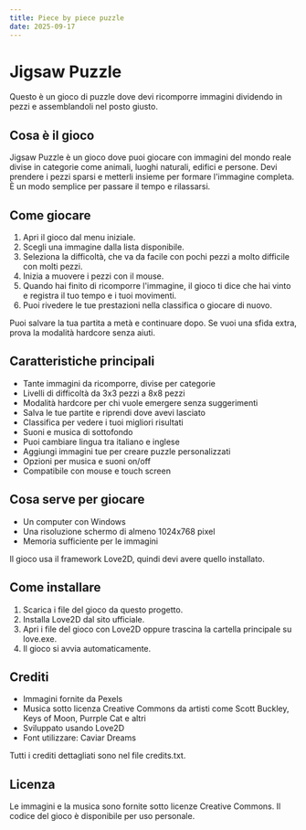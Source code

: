 ```yaml
---
title: Piece by piece puzzle
date: 2025-09-17
---
```

# Jigsaw Puzzle

Questo è un gioco di puzzle dove devi ricomporre immagini dividendo in pezzi e assemblandoli nel posto giusto.

## Cosa è il gioco

Jigsaw Puzzle è un gioco dove puoi giocare con immagini del mondo reale divise in categorie come animali, luoghi naturali, edifici e persone. Devi prendere i pezzi sparsi e metterli insieme per formare l'immagine completa. È un modo semplice per passare il tempo e rilassarsi.

## Come giocare

1. Apri il gioco dal menu iniziale.
2. Scegli una immagine dalla lista disponibile.
3. Seleziona la difficoltà, che va da facile con pochi pezzi a molto difficile con molti pezzi.
4. Inizia a muovere i pezzi con il mouse. 
5. Quando hai finito di ricomporre l'immagine, il gioco ti dice che hai vinto e registra il tuo tempo e i tuoi movimenti.
6. Puoi rivedere le tue prestazioni nella classifica o giocare di nuovo.

Puoi salvare la tua partita a metà e continuare dopo. Se vuoi una sfida extra, prova la modalità hardcore senza aiuti.

## Caratteristiche principali

- Tante immagini da ricomporre, divise per categorie
- Livelli di difficoltà da 3x3 pezzi a 8x8 pezzi
- Modalità hardcore per chi vuole emergere senza suggerimenti
- Salva le tue partite e riprendi dove avevi lasciato
- Classifica per vedere i tuoi migliori risultati
- Suoni e musica di sottofondo
- Puoi cambiare lingua tra italiano e inglese
- Aggiungi immagini tue per creare puzzle personalizzati
- Opzioni per musica e suoni on/off
- Compatibile con mouse e touch screen

## Cosa serve per giocare

- Un computer con Windows
- Una risoluzione schermo di almeno 1024x768 pixel
- Memoria sufficiente per le immagini

Il gioco usa il framework Love2D, quindi devi avere quello installato.

## Come installare

1. Scarica i file del gioco da questo progetto.
2. Installa Love2D dal sito ufficiale.
3. Apri i file del gioco con Love2D oppure trascina la cartella principale su love.exe.
4. Il gioco si avvia automaticamente.

## Crediti

- Immagini fornite da Pexels
- Musica sotto licenza Creative Commons da artisti come Scott Buckley, Keys of Moon, Purrple Cat e altri
- Sviluppato usando Love2D
- Font utilizzare: Caviar Dreams

Tutti i crediti dettagliati sono nel file credits.txt.

## Licenza

Le immagini e la musica sono fornite sotto licenze Creative Commons. Il codice del gioco è disponibile per uso personale.

